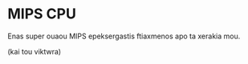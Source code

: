 # MIPS CPU

Enas super ouaou MIPS epeksergastis ftiaxmenos apo ta xerakia mou.








(kai tou viktwra)